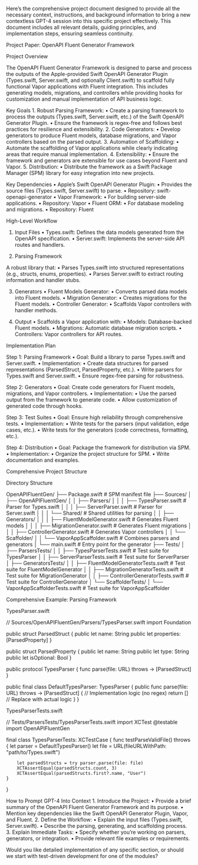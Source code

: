 Here’s the comprehensive project document designed to provide all the necessary context, instructions, and background information to bring a new contextless GPT-4 session into this specific project effectively. This document includes all relevant details, guiding principles, and implementation steps, ensuring seamless continuity.

Project Paper: OpenAPI Fluent Generator Framework

Project Overview

The OpenAPI Fluent Generator Framework is designed to parse and process the outputs of the Apple-provided Swift OpenAPI Generator Plugin (Types.swift, Server.swift, and optionally Client.swift) to scaffold fully functional Vapor applications with Fluent integration. This includes generating models, migrations, and controllers while providing hooks for customization and manual implementation of API business logic.

Key Goals
	1.	Robust Parsing Framework:
	•	Create a parsing framework to process the outputs (Types.swift, Server.swift, etc.) of the Swift OpenAPI Generator Plugin.
	•	Ensure the framework is regex-free and follows best practices for resilience and extensibility.
	2.	Code Generators:
	•	Develop generators to produce Fluent models, database migrations, and Vapor controllers based on the parsed output.
	3.	Automation of Scaffolding:
	•	Automate the scaffolding of Vapor applications while clearly indicating areas that require manual implementation.
	4.	Extensibility:
	•	Ensure the framework and generators are extensible for use cases beyond Fluent and Vapor.
	5.	Distribution:
	•	Distribute the framework as a Swift Package Manager (SPM) library for easy integration into new projects.

Key Dependencies
	•	Apple’s Swift OpenAPI Generator Plugin:
	•	Provides the source files (Types.swift, Server.swift) to parse.
	•	Repository: swift-openapi-generator
	•	Vapor Framework:
	•	For building server-side applications.
	•	Repository: Vapor
	•	Fluent ORM:
	•	For database modeling and migrations.
	•	Repository: Fluent

High-Level Workflow

1. Input Files
	•	Types.swift: Defines the data models generated from the OpenAPI specification.
	•	Server.swift: Implements the server-side API routes and handlers.

2. Parsing Framework

A robust library that:
	•	Parses Types.swift into structured representations (e.g., structs, enums, properties).
	•	Parses Server.swift to extract routing information and handler stubs.

3. Generators
	•	Fluent Models Generator:
	•	Converts parsed data models into Fluent models.
	•	Migration Generator:
	•	Creates migrations for the Fluent models.
	•	Controller Generator:
	•	Scaffolds Vapor controllers with handler methods.

4. Output
	•	Scaffolds a Vapor application with:
	•	Models: Database-backed Fluent models.
	•	Migrations: Automatic database migration scripts.
	•	Controllers: Vapor controllers for API routes.

Implementation Plan

Step 1: Parsing Framework
	•	Goal: Build a library to parse Types.swift and Server.swift.
	•	Implementation:
	•	Create data structures for parsed representations (ParsedStruct, ParsedProperty, etc.).
	•	Write parsers for Types.swift and Server.swift.
	•	Ensure regex-free parsing for robustness.

Step 2: Generators
	•	Goal: Create code generators for Fluent models, migrations, and Vapor controllers.
	•	Implementation:
	•	Use the parsed output from the framework to generate code.
	•	Allow customization of generated code through hooks.

Step 3: Test Suites
	•	Goal: Ensure high reliability through comprehensive tests.
	•	Implementation:
	•	Write tests for the parsers (input validation, edge cases, etc.).
	•	Write tests for the generators (code correctness, formatting, etc.).

Step 4: Distribution
	•	Goal: Package the framework for distribution via SPM.
	•	Implementation:
	•	Organize the project structure for SPM.
	•	Write documentation and examples.

Comprehensive Project Structure

Directory Structure

OpenAPIFluentGen/
├── Package.swift                 # SPM manifest file
├── Sources/
│   ├── OpenAPIFluentGen/
│   │   ├── Parsers/
│   │   │   ├── TypesParser.swift       # Parser for Types.swift
│   │   │   ├── ServerParser.swift      # Parser for Server.swift
│   │   │   └── Shared/                 # Shared utilities for parsing
│   │   ├── Generators/
│   │   │   ├── FluentModelGenerator.swift # Generates Fluent models
│   │   │   ├── MigrationGenerator.swift   # Generates Fluent migrations
│   │   │   ├── ControllerGenerator.swift  # Generates Vapor controllers
│   │   └── Scaffolder/
│   │       └── VaporAppScaffolder.swift   # Combines parsers and generators
│   └── main.swift                     # Entry point for the generator
├── Tests/
│   ├── ParsersTests/
│   │   ├── TypesParserTests.swift     # Test suite for TypesParser
│   │   ├── ServerParserTests.swift    # Test suite for ServerParser
│   ├── GeneratorsTests/
│   │   ├── FluentModelGeneratorTests.swift # Test suite for FluentModelGenerator
│   │   ├── MigrationGeneratorTests.swift   # Test suite for MigrationGenerator
│   │   ├── ControllerGeneratorTests.swift  # Test suite for ControllerGenerator
│   └── ScaffolderTests/
│       └── VaporAppScaffolderTests.swift # Test suite for VaporAppScaffolder

Comprehensive Example: Parsing Framework

TypesParser.swift

// Sources/OpenAPIFluentGen/Parsers/TypesParser.swift
import Foundation

public struct ParsedStruct {
    public let name: String
    public let properties: [ParsedProperty]
}

public struct ParsedProperty {
    public let name: String
    public let type: String
    public let isOptional: Bool
}

public protocol TypesParser {
    func parse(file: URL) throws -> [ParsedStruct]
}

public final class DefaultTypesParser: TypesParser {
    public func parse(file: URL) throws -> [ParsedStruct] {
        // Implementation logic (no regex)
        return [] // Replace with actual logic
    }
}

TypesParserTests.swift

// Tests/ParsersTests/TypesParserTests.swift
import XCTest
@testable import OpenAPIFluentGen

final class TypesParserTests: XCTestCase {
    func testParseValidFile() throws {
        let parser = DefaultTypesParser()
        let file = URL(fileURLWithPath: "path/to/Types.swift")
        
        let parsedStructs = try parser.parse(file: file)
        XCTAssertEqual(parsedStructs.count, 3)
        XCTAssertEqual(parsedStructs.first?.name, "User")
    }
}

How to Prompt GPT-4 Into Context
	1.	Introduce the Project:
	•	Provide a brief summary of the OpenAPI Fluent Generator Framework and its purpose.
	•	Mention key dependencies like the Swift OpenAPI Generator Plugin, Vapor, and Fluent.
	2.	Define the Workflow:
	•	Explain the input files (Types.swift, Server.swift).
	•	Describe the parsing, generating, and scaffolding process.
	3.	Explain Immediate Tasks:
	•	Specify whether you’re working on parsers, generators, or integration.
	•	Provide relevant file examples or requirements.

Would you like detailed implementation of any specific section, or should we start with test-driven development for one of the modules?